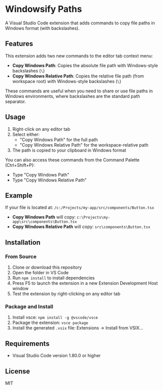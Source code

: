 # Windowsify Paths

A Visual Studio Code extension that adds commands to copy file paths in Windows format (with backslashes).

## Features

This extension adds two new commands to the editor tab context menu:

- **Copy Windows Path**: Copies the absolute file path with Windows-style backslashes (`\`)
- **Copy Windows Relative Path**: Copies the relative file path (from workspace root) with Windows-style backslashes (`\`)

These commands are useful when you need to share or use file paths in Windows environments, where backslashes are the standard path separator.

## Usage

1. Right-click on any editor tab
2. Select either:
   - "Copy Windows Path" for the full path
   - "Copy Windows Relative Path" for the workspace-relative path
3. The path is copied to your clipboard in Windows format

You can also access these commands from the Command Palette (Ctrl+Shift+P):

- Type "Copy Windows Path"
- Type "Copy Windows Relative Path"

## Example

If your file is located at: `/c:/Projects/my-app/src/components/Button.tsx`

- **Copy Windows Path** will copy: `c:\Projects\my-app\src\components\Button.tsx`
- **Copy Windows Relative Path** will copy: `src\components\Button.tsx`

## Installation

### From Source

1. Clone or download this repository
2. Open the folder in VS Code
3. Run `npm install` to install dependencies
4. Press F5 to launch the extension in a new Extension Development Host window
5. Test the extension by right-clicking on any editor tab

### Package and Install

1. Install vsce: `npm install -g @vscode/vsce`
2. Package the extension: `vsce package`
3. Install the generated `.vsix` file: Extensions → Install from VSIX...

## Requirements

- Visual Studio Code version 1.80.0 or higher

## License

MIT
